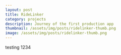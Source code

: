 ```yaml
---
layout: post
title: RideLinker
category: projects
description: Journey of the first production app
thumbnail: /assets/img/posts/ridelinker-thumb.png
image: /assets/img/posts/ridelinker-thumb.png
---
```

testing 1234